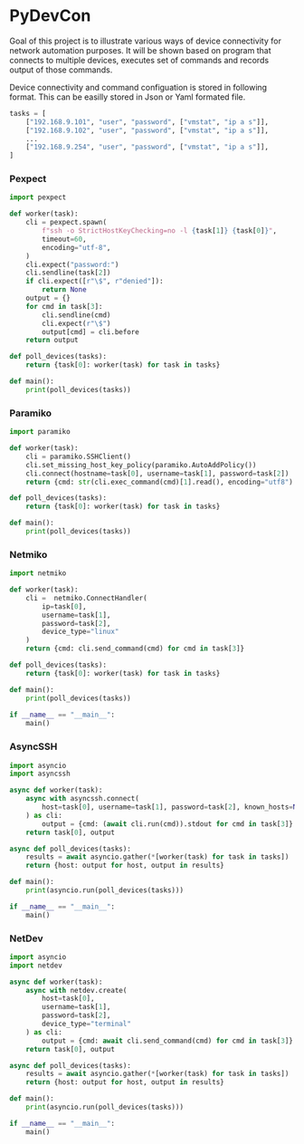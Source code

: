 # PyDevCon

Goal of this project is to illustrate various ways of device connectivity for network automation purposes. It will be shown based on program that connects to multiple devices, executes set of commands and records output of those commands.

Device connectivity and command configuation is stored in following format. This can be easilly stored in Json or Yaml formated file.

```python
tasks = [
    ["192.168.9.101", "user", "password", ["vmstat", "ip a s"]],
    ["192.168.9.102", "user", "password", ["vmstat", "ip a s"]],
    ...
    ["192.168.9.254", "user", "password", ["vmstat", "ip a s"]],
]
```

### Pexpect
```python
import pexpect

def worker(task):
    cli = pexpect.spawn(
        f"ssh -o StrictHostKeyChecking=no -l {task[1]} {task[0]}",
        timeout=60,
        encoding="utf-8",
    )
    cli.expect("password:")
    cli.sendline(task[2])
    if cli.expect([r"\$", r"denied"]):
        return None
    output = {}
    for cmd in task[3]:
        cli.sendline(cmd)
        cli.expect(r"\$")
        output[cmd] = cli.before
    return output

def poll_devices(tasks):
    return {task[0]: worker(task) for task in tasks}

def main():
    print(poll_devices(tasks))
```

### Paramiko
```python
import paramiko

def worker(task):
    cli = paramiko.SSHClient()
    cli.set_missing_host_key_policy(paramiko.AutoAddPolicy())
    cli.connect(hostname=task[0], username=task[1], password=task[2])
    return {cmd: str(cli.exec_command(cmd)[1].read(), encoding="utf8") for cmd in task[3]}

def poll_devices(tasks):
    return {task[0]: worker(task) for task in tasks}

def main():
    print(poll_devices(tasks))
```

### Netmiko
```python
import netmiko

def worker(task):
    cli =  netmiko.ConnectHandler(
        ip=task[0],
        username=task[1],
        password=task[2],
        device_type="linux"
    )
    return {cmd: cli.send_command(cmd) for cmd in task[3]}

def poll_devices(tasks):
    return {task[0]: worker(task) for task in tasks}

def main():
    print(poll_devices(tasks))
    
if __name__ == "__main__":
    main()
```

### AsyncSSH
```python
import asyncio
import asyncssh

async def worker(task):
    async with asyncssh.connect(
        host=task[0], username=task[1], password=task[2], known_hosts=None
    ) as cli:
        output = {cmd: (await cli.run(cmd)).stdout for cmd in task[3]}
    return task[0], output

async def poll_devices(tasks):
    results = await asyncio.gather(*[worker(task) for task in tasks])
    return {host: output for host, output in results}

def main():
    print(asyncio.run(poll_devices(tasks)))

if __name__ == "__main__":
    main()
```

### NetDev
```python
import asyncio
import netdev

async def worker(task):
    async with netdev.create(
        host=task[0],
        username=task[1],
        password=task[2],
        device_type="terminal"
    ) as cli:
        output = {cmd: await cli.send_command(cmd) for cmd in task[3]}
    return task[0], output

async def poll_devices(tasks):
    results = await asyncio.gather(*[worker(task) for task in tasks])
    return {host: output for host, output in results}

def main():
    print(asyncio.run(poll_devices(tasks)))

if __name__ == "__main__":
    main()
```
